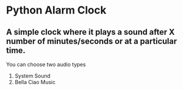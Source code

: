 # Python Alarm Clock
## A simple clock where it plays a sound after X number of minutes/seconds or at a particular time.

You can choose two audio types  
1. System Sound  
2. Bella Ciao Music
